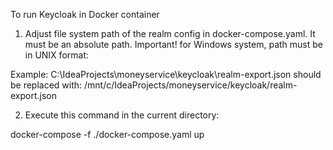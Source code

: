 To run Keycloak in Docker container

1. Adjust file system path of the realm config in docker-compose.yaml. It must be an absolute path.
Important! for Windows system, path must be in UNIX format:

Example:
C:\IdeaProjects\moneyservice\keycloak\realm-export.json
should be replaced with:
/mnt/c/IdeaProjects/moneyservice/keycloak/realm-export.json 

2. Execute this command in the current directory:

docker-compose -f ./docker-compose.yaml up
